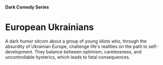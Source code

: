 #### Dark Comedy Series

# European Ukrainians

A dark humor sitcom about a group of young idiots who, through the absurdity of Ukrainian Europe, challenge life's realities on the path to self-development. They balance between optimism, carelessness, and uncontrollable hysterics, which leads to fatal consequences.